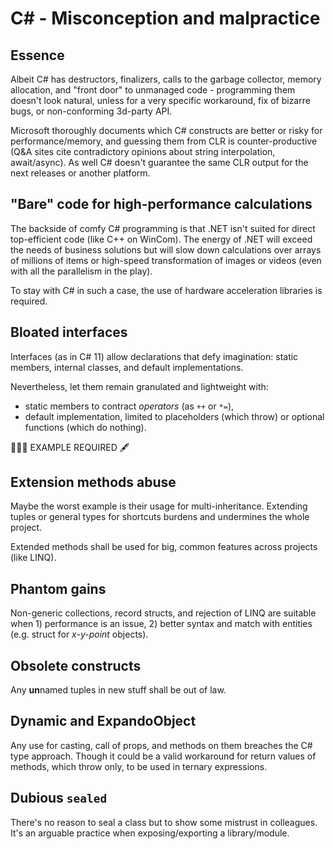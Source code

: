 # C# - Misconception and malpractice

## Essence 

Albeit C# has destructors, finalizers, calls to the garbage collector, memory allocation, and "front door" to unmanaged code - 
programming them doesn't look natural, unless for a very specific workaround, fix of bizarre bugs, or non-conforming 3d-party API.

Microsoft thoroughly documents which C# constructs are better or risky for performance/memory, and guessing them from CLR is counter-productive (Q&A sites cite contradictory opinions about string interpolation, await/async). As well C# doesn't guarantee the same CLR output for the next releases or another platform.

## "Bare" code for high-performance calculations

The backside of comfy C# programming is that .NET isn't suited for direct top-efficient code (like C++ on WinCom). The energy of .NET will exceed the needs of business solutions but will slow down calculations over arrays of millions of items or high-speed transformation of images or videos (even with all the parallelism in the play).

To stay with C# in such a case, the use of hardware acceleration libraries is required.

## Bloated interfaces

Interfaces (as in C#&nbsp;11) allow declarations that defy imagination: static members, internal classes, and default implementations.

Nevertheless, let them remain granulated and lightweight with:

* static members to contract _operators_ (as `++` or `*=`),
* default implementation, limited to placeholders (which throw) or optional functions (which do nothing).

🚧🚧🚧 EXAMPLE REQUIRED 🖋️

## Extension methods abuse

Maybe the worst example is their usage for multi-inheritance. Extending tuples or general types for shortcuts burdens and undermines the whole project.

Extended methods shall be used for big, common features across projects (like LINQ).

## Phantom gains

Non-generic collections, record structs, and rejection of LINQ are suitable when 1) performance is an issue, 2) better syntax and match with entities (e.g. struct for _x-y-point_ objects).

## Obsolete constructs

Any **un**named tuples in new stuff shall be out of law.

## Dynamic and ExpandoObject

Any use for casting, call of props, and methods on them breaches the C# type approach. Though it could be a valid workaround for return values of methods, which throw only, to be used in ternary expressions.

## Dubious `sealed`

There's no reason to seal a class but to show some mistrust in colleagues. It's an arguable practice when exposing/exporting a library/module.
